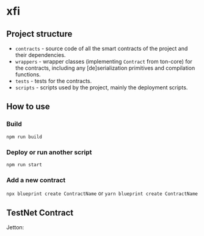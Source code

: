 # xfi

## Project structure

-   `contracts` - source code of all the smart contracts of the project and their dependencies.
-   `wrappers` - wrapper classes (implementing `Contract` from ton-core) for the contracts, including any [de]serialization primitives and compilation functions.
-   `tests` - tests for the contracts.
-   `scripts` - scripts used by the project, mainly the deployment scripts.

## How to use

### Build

`npm run build`


### Deploy or run another script

`npm run start`

### Add a new contract

`npx blueprint create ContractName` or `yarn blueprint create ContractName`


## TestNet Contract
Jetton:
